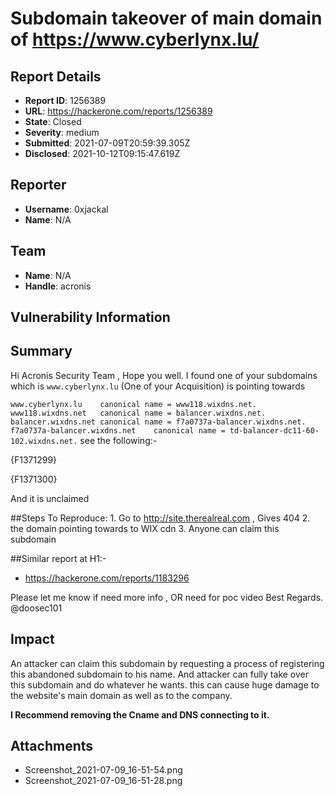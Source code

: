 # Subdomain takeover of main domain of https://www.cyberlynx.lu/

## Report Details
- **Report ID**: 1256389
- **URL**: https://hackerone.com/reports/1256389
- **State**: Closed
- **Severity**: medium
- **Submitted**: 2021-07-09T20:59:39.305Z
- **Disclosed**: 2021-10-12T09:15:47.619Z

## Reporter
- **Username**: 0xjackal
- **Name**: N/A

## Team
- **Name**: N/A
- **Handle**: acronis

## Vulnerability Information
## Summary
Hi Acronis Security Team , Hope you well.
I found one of your subdomains which is `www.cyberlynx.lu` (One of your Acquisition)  is pointing towards

`
www.cyberlynx.lu	canonical name = www118.wixdns.net.
www118.wixdns.net	canonical name = balancer.wixdns.net.
balancer.wixdns.net	canonical name = f7a0737a-balancer.wixdns.net.
f7a0737a-balancer.wixdns.net	canonical name = td-balancer-dc11-60-102.wixdns.net.
`
see the following:-

{F1371299}

{F1371300}

And it is unclaimed

##Steps To Reproduce:
    1. Go to http://site.therealreal.com , Gives 404
    2. the domain pointing towards to WIX cdn
    3. Anyone can claim this subdomain
 
##Similar report at H1:-
- https://hackerone.com/reports/1183296

Please let me know if need more info , OR need for poc video
Best Regards.
@doosec101

## Impact

An attacker can claim this subdomain by requesting a process of registering this abandoned subdomain to his name.
And attacker can fully take over this subdomain and do whatever he wants. this can cause huge damage to the website's main domain as well as to the company.

**I Recommend removing  the Cname and DNS connecting to it.**

## Attachments
- Screenshot_2021-07-09_16-51-54.png
- Screenshot_2021-07-09_16-51-28.png
